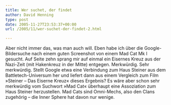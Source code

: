```yaml
---
title: Wer suchet, der findet
author: David Henning
type: post
date: 2005-11-27T23:53:37+00:00
url: /2005/11/wer-suchet-der-findet-2.html

---
```

Aber nicht immer das, was man auch will. Eben habe ich über die Google-Bildersuche nach einem guten Screenshot von einem Mad Cat Mk I gesucht. Auf Seite zehn sprang mir auf einmal ein Eisernes Kreuz aus der Nazi-Zeit (mit Hakenkreuz in der Mitte) entgegen. Merkwürdig. Sehr merkwürdig. Stellt Google etwa eine Verbindung zum Haus Steiner aus dem Battletech-Universum her und liefert dann aus einem Vergleich zum Film »Steiner &#8211; Das Eiserne Kreuz« dieses Ergebnis? Es wäre aber schon sehr merkwürdig vom Suchwort »Mad Cat« überhaupt eine Assoziation zum Haus Steiner herzustellen. Mad Cats sind Omni-Mechs, also den Clans zugehörig &#8211; die Inner Sphere hat davon nur wenige.